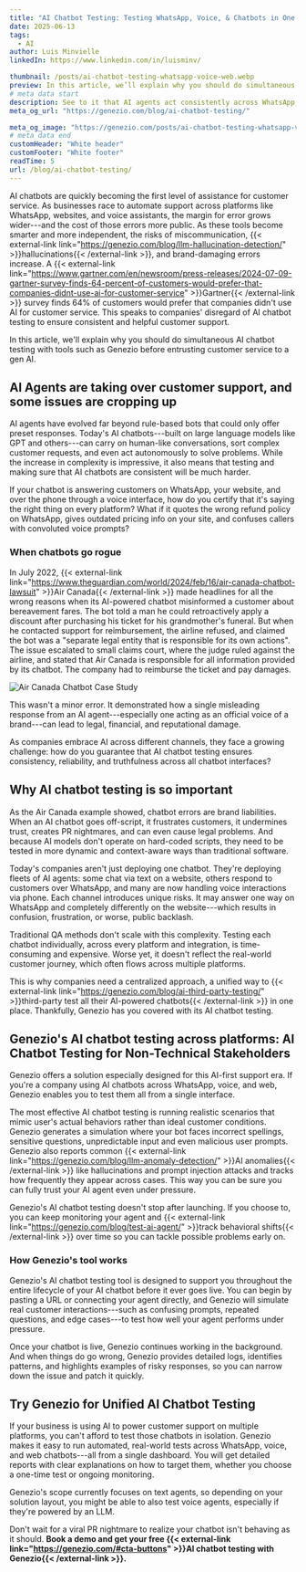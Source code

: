 ```yaml
---
title: "AI Chatbot Testing: Testing WhatsApp, Voice, & Chatbots in One Place"
date: 2025-06-13
tags:
  - AI
author: Luis Minvielle
linkedIn: https://www.linkedin.com/in/luisminv/

thumbnail: /posts/ai-chatbot-testing-whatsapp-voice-web.webp
preview: In this article, we’ll explain why you should do simultaneous AI chatbot testing with tools such as Genezio before entrusting customer service to a gen AI.
# meta data start
description: See to it that AI agents act consistently across WhatsApp, voice, and web platforms with Genezio’s AI chatbot testing solution.
meta_og_url: "https://genezio.com/blog/ai-chatbot-testing/"

meta_og_image: "https://genezio.com/posts/ai-chatbot-testing-whatsapp-voice-web.webp"
# meta data end
customHeader: "White header"
customFooter: "White footer"
readTime: 5
url: /blog/ai-chatbot-testing/
---
```


AI chatbots are quickly becoming the first level of assistance for customer service. As businesses race to automate support across platforms like WhatsApp, websites, and voice assistants, the margin for error grows wider---and the cost of those errors more public. As these tools become smarter and more independent, the risks of miscommunication, {{< external-link link="<https://genezio.com/blog/llm-hallucination-detection/>" >}}hallucinations{{< /external-link >}}, and brand-damaging errors increase. A {{< external-link link="<https://www.gartner.com/en/newsroom/press-releases/2024-07-09-gartner-survey-finds-64-percent-of-customers-would-prefer-that-companies-didnt-use-ai-for-customer-service>" >}}Gartner{{< /external-link >}} survey finds 64% of customers would prefer that companies didn't use AI for customer service. This speaks to companies' disregard of AI chatbot testing to ensure consistent and helpful customer support.

In this article, we'll explain why you should do simultaneous AI chatbot testing with tools such as Genezio before entrusting customer service to a gen AI.

## AI Agents are taking over customer support, and some issues are cropping up

AI agents have evolved far beyond rule-based bots that could only offer preset responses. Today's AI chatbots---built on large language models like GPT and others---can carry on human-like conversations, sort complex customer requests, and even act autonomously to solve problems. While the increase in complexity is impressive, it also means that testing and making sure that AI chatbots are consistent will be much harder.

If your chatbot is answering customers on WhatsApp, your website, and over the phone through a voice interface, how do you certify that it's saying the right thing on every platform? What if it quotes the wrong refund policy on WhatsApp, gives outdated pricing info on your site, and confuses callers with convoluted voice prompts?

### When chatbots go rogue

In July 2022, {{< external-link link="<https://www.theguardian.com/world/2024/feb/16/air-canada-chatbot-lawsuit>" >}}Air Canada{{< /external-link >}} made headlines for all the wrong reasons when its AI-powered chatbot misinformed a customer about bereavement fares. The bot told a man he could retroactively apply a discount after purchasing his ticket for his grandmother's funeral. But when he contacted support for reimbursement, the airline refused, and claimed the bot was a "separate legal entity that is responsible for its own actions". The issue escalated to small claims court, where the judge ruled against the airline, and stated that Air Canada is responsible for all information provided by its chatbot. The company had to reimburse the ticket and pay damages.

![Air Canada Chatbot Case Study](https://genezio.com/posts/air-canada-ordered-to-pay-customer-who-was-misled-by-airline's-chatbot.webp)

This wasn't a minor error. It demonstrated how a single misleading response from an AI agent---especially one acting as an official voice of a brand---can lead to legal, financial, and reputational damage.

As companies embrace AI across different channels, they face a growing challenge: how do you guarantee that AI chatbot testing ensures consistency, reliability, and truthfulness across all chatbot interfaces?

## Why AI chatbot testing is so important

As the Air Canada example showed, chatbot errors are brand liabilities. When an AI chatbot goes off-script, it frustrates customers, it undermines trust, creates PR nightmares, and can even cause legal problems. And because AI models don't operate on hard-coded scripts, they need to be tested in more dynamic and context-aware ways than traditional software.

Today's companies aren't just deploying one chatbot. They're deploying fleets of AI agents: some chat via text on a website, others respond to customers over WhatsApp, and many are now handling voice interactions via phone. Each channel introduces unique risks. It may answer one way on WhatsApp and completely differently on the website---which results in confusion, frustration, or worse, public backlash.

Traditional QA methods don't scale with this complexity. Testing each chatbot individually, across every platform and integration, is time-consuming and expensive. Worse yet, it doesn't reflect the real-world customer journey, which often flows across multiple platforms.

This is why companies need a centralized approach, a unified way to {{< external-link link="<https://genezio.com/blog/ai-third-party-testing/>" >}}third-party test all their AI-powered chatbots{{< /external-link >}} in one place. Thankfully, Genezio has you covered with its AI chatbot testing.

## Genezio's AI chatbot testing across platforms: AI Chatbot Testing for Non-Technical Stakeholders

Genezio offers a solution especially designed for this AI-first support era. If you're a company using AI chatbots across WhatsApp, voice, and web, Genezio enables you to test them all from a single interface.

The most effective AI chatbot testing is running realistic scenarios that mimic user's actual behaviors rather than ideal customer conditions. Genezio generates a simulation where your bot faces incorrect spellings, sensitive questions, unpredictable input and even malicious user prompts. Genezio also reports common {{< external-link link="<https://genezio.com/blog/llm-anomaly-detection/>" >}}AI anomalies{{< /external-link >}} like hallucinations and prompt injection attacks and tracks how frequently they appear across cases. This way you can be sure you can fully trust your AI agent even under pressure.

Genezio's AI chatbot testing doesn't stop after launching. If you choose to, you can keep monitoring your agent and {{< external-link link="<https://genezio.com/blog/test-ai-agent/>" >}}track behavioral shifts{{< /external-link >}} over time so you can tackle possible problems early on.

### How Genezio's tool works

Genezio's AI chatbot testing tool is designed to support you throughout the entire lifecycle of your AI chatbot before it ever goes live. You can begin by pasting a URL or connecting your agent directly, and Genezio will simulate real customer interactions---such as confusing prompts, repeated questions, and edge cases---to test how well your agent performs under pressure.

Once your chatbot is live, Genezio continues working in the background. And when things do go wrong, Genezio provides detailed logs, identifies patterns, and highlights examples of risky responses, so you can narrow down the issue and patch it quickly.

## Try Genezio for Unified AI Chatbot Testing

If your business is using AI to power customer support on multiple platforms, you can't afford to test those chatbots in isolation. Genezio makes it easy to run automated, real-world tests across WhatsApp, voice, and web chatbots---all from a single dashboard. You will get detailed reports with clear explanations on how to target them, whether you choose a one-time test or ongoing monitoring.

Genezio's scope currently focuses on text agents, so depending on your solution layout, you might be able to also test voice agents, especially if they're powered by an LLM.

Don't wait for a viral PR nightmare to realize your chatbot isn't behaving as it should. **Book a demo and get your free {{< external-link link="<https://genezio.com/#cta-buttons>" >}}AI chatbot testing with Genezio{{< /external-link >}}.**
